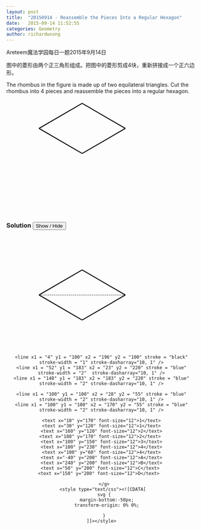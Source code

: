 ```yaml
---
layout: post
title:  "20150914 - Reassemble the Pieces Into a Regular Hexagon"
date:   2015-09-14 11:52:55
categories: Geometry
author: richardwsong
---
```


Areteem魔法学园每日一题2015年9月14日
<br>
<problem>
<p>	
图中的菱形由两个正三角形组成。把图中的菱形剪成4块，重新拼接成一个正六边形。
</P>
<p>
The rhombus in the figure is made up of two equilateral triangles. Cut the rhombus into 4 pieces and reassemble the pieces into a regular hexagon.
</p><center>
<svg width="350px" height="300px" >
  <g transform="translate(44, 10) scale(0.8 0.8)">
   <line x1 = "100" y1 = "0" x2 = "243" y2 = "83" stroke = "black" stroke-width = "3"/>
   <line x1 = "100" y1 = "0" x2 = "-43" y2 = "83" stroke = "black" stroke-width = "3"/>
   <line x1 = "-43" y1 = "83" x2 = "100" y2 = "166" stroke = "black" stroke-width = "3"/>
   <line x1 = "243" y1 = "83" x2 = "100" y2 = "166" stroke = "black" stroke-width = "3"/>
</g>
    
 </svg></center>
</problem>



### Solution <button>Show / Hide</button>


<solution>
<center>	
<svg width="350px" height="300px" >
  <g transform="translate(44, 10) scale(0.8 0.8)">
   <line x1 = "100" y1 = "100" x2 = "243" y2 = "183" stroke = "black" stroke-width = "3"/>
   <line x1 = "100" y1 = "100" x2 = "-43" y2 = "183" stroke = "black" stroke-width = "3"/>
   <line x1 = "-43" y1 = "183" x2 = "100" y2 = "266" stroke = "black" stroke-width = "3"/>
   <line x1 = "243" y1 = "183" x2 = "100" y2 = "266" stroke = "black" stroke-width = "3"/>
  
   <line x1 = "-43" y1 = "183" x2 = "243" y2 = "183" stroke = "black" stroke-width = "1" stroke-dasharray="5, 2" />  
  
  <polygon style="fill:none;stroke:blue;stroke-width:2px"
             points="148,183.138438763306 52,183.138438763306 4,100 52,16.8615612366939 148,16.8615612366939 196,99.9999999999999 148,183.138438763306" stroke-dasharray="10, 1"  />
  
	<line x1 = "4" y1 = "100" x2 = "196" y2 = "100" stroke = "black" stroke-width = "1" stroke-dasharray="10, 1" />
	<line x1 = "52" y1 = "183" x2 = "23" y2 = "220" stroke = "blue" stroke-width = "2"  stroke-dasharray="10, 1" />
	<line x1 = "148" y1 = "183" x2 = "183" y2 = "220" stroke = "blue" stroke-width = "2" stroke-dasharray="10, 1" />

	<line x1 = "100" y1 = "100" x2 = "28" y2 = "55" stroke = "blue" stroke-width = "2" stroke-dasharray="10, 1" />
	<line x1 = "100" y1 = "100" x2 = "170" y2 = "55" stroke = "blue" stroke-width = "2" stroke-dasharray="10, 1" />

	<text x="10" y="170" font-size="12">1</text>
	<text x="30" y="120" font-size="12">1</text>
	<text x="160" y="120" font-size="12">2</text>
	<text x="180" y="170" font-size="12">2</text> 
	<text x="100" y="150" font-size="12">3</text>
	<text x="100" y="230" font-size="12">4</text>
	<text x="100" y="60" font-size="12">4</text>
	<text x="-40" y="200" font-size="12">A</text>
	<text x="240" y="200" font-size="12">B</text>
	<text x="50" y="200" font-size="12">C</text> 
	<text x="150" y="200" font-size="12">D</text>  
    
      </g>
     <style type="text/css"><![CDATA[
      svg {
        margin-bottom:-50px;
        transform-origin: 0% 0%;

      }
    ]]></style>
</svg>
</center>
</solution>

